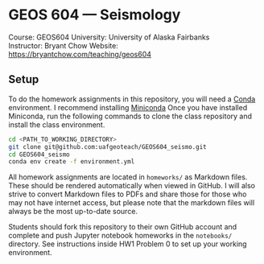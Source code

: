 # GEOS 604 &mdash; Seismology   

Course: GEOS604 
University: University of Alaska Fairbanks  
Instructor: Bryant Chow
Website: https://bryantchow.com/teaching/geos604

## Setup

To do the homework assignments in this repository, you will need a [Conda](https://anaconda.org/anaconda/conda) environment. I recommend installing [Miniconda](https://docs.anaconda.com/miniconda/install/#quick-command-line-install)
Once you have installed Miniconda, run the following commands to clone the class repository and install the class environment.
```bash
cd <PATH_TO_WORKING_DIRECTORY>
git clone git@github.com:uafgeoteach/GEOS604_seismo.git
cd GEOS604_seismo
conda env create -f environment.yml
```

All homework assignments are located in `homeworks/` as Markdown files. These should be rendered automatically when viewed in GitHub. I will also strive to convert Markdown files to PDFs and share those for those who may not have internet access, but please note that the markdown files will always be the most up-to-date source.

Students should fork this repository to their own GitHub account and complete and push Jupyter notebook homeworks in the `notebooks/` directory. See instructions inside HW1 Problem 0 to set up your working environment.
